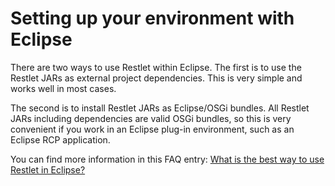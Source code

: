 Setting up your environment with Eclipse
========================================

There are two ways to use Restlet within Eclipse. The first is to use
the Restlet JARs as external project dependencies. This is very simple
and works well in most cases.

The second is to install Restlet JARs as Eclipse/OSGi bundles. All
Restlet JARs including dependencies are valid OSGi bundles, so this is
very convenient if you work in an Eclipse plug-in environment, such as
an Eclipse RCP application.

You can find more information in this FAQ entry: [What is the best way
to use Restlet in
Eclipse?](http://www.restlet.org/documentation/1.1/faq#21)

